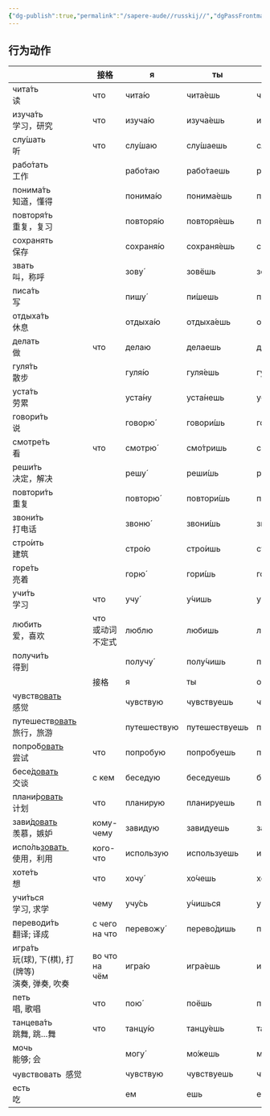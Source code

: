 ```yaml
---
{"dg-publish":true,"permalink":"/sapere-aude//russkij//","dgPassFrontmatter":true}
---
```



## 行为动作

|                                             | 接格               | я           | ты            | он/она       | мы           | вы            | они          |
| :------------------------------------------ | ---------------- | ----------- | ------------- | ------------ | ------------ | ------------- | ------------ |
| чита́ть　<br>读                               | что              | чита́ю      | чита́ешь      | чита́ет      | чита́ем      | чита́ете      | чита́ют      |
| изуча́ть　<br>学习，研究                          | что              | изуча́ю     | изуча́ешь     | изуча́ет     | изуча́ем     | изуча́ете     | изуча́ют     |
| слу́шать　<br>听                              | что              | слу́шаю     | слу́шаешь     | слу́шает     | слу́шаем     | слу́шаете     | слу́шают     |
| рабо́тать　<br>工作                            |                  | рабо́таю    | рабо́таешь    | рабо́тает    | рабо́таем    | рабо́таете    | рабо́тают    |
| понима́ть　<br>知道，懂得                         |                  | понима́ю    | понима́ешь    | понима́ет    | понима́ем    | понима́ете    | понима́ют    |
| повторя́ть　<br>重复，复习                        |                  | повторя́ю   | повторя́ешь   | повторя́ет   | повторя́ем   | повторя́ете   | повторя́ют   |
| сохранять　<br>保存                            |                  | сохраня́ю   | сохраня́ешь   | сохраня́ет   | сохраня́ем   | сохраня́ете   | сохраня́ют   |
| звать　<br>叫，称呼                              |                  | зову́       | зовёшь        | зовёт        | зовём        | зовёте        | зову́т       |
| писа́ть　<br>写                               |                  | пишу́       | пи́шешь       | пи́шет       | пи́шем       | пи́шете       | пи́шут       |
| отдыха́ть　<br>休息                            |                  | отдыха́ю    | отдыха́ешь    | отдыха́ет    | отдыха́ем    | отдыха́ете    | отдыха́ют    |
| делать　<br>做                                | что              | делаю       | делаешь       | делает       | делаем       | делаете       | делают       |
| гуля́ть　<br>散步                              |                  | гуля́ю      | гуля́ешь      | гуля́ет      | гуля́ем      | гуля́ете      | гуля́ют      |
| уста́ть 　<br>劳累                             |                  | уста́ну     | уста́нешь     | уста́нет     | уста́нем     | уста́нете     | уста́нут     |
| говори́ть 　<br>说                            |                  | говорю́     | говори́шь     | говори́т     | говори́м     | говори́те     | говоря́т     |
| смотре́ть　<br>看                             | что              | смотрю́     | смо́тришь     | смо́трит     | смо́трим     | смо́трите     | смо́трят     |
| реши́ть　<br>决定，解决                           |                  | решу́       | реши́шь       | реши́т       | реши́м       | реши́те       | реша́т       |
| повтори́ть　<br>重复                           |                  | повторю́    | повтори́шь    | повтори́т    | повтори́м    | повтори́те    | повторя́т    |
| звони́ть　<br>打电话                            |                  | звоню́      | звони́шь      | звони́т      | звони́м      | звони́те      | звоня́т      |
| стро́ить　<br>建筑                             |                  | стро́ю      | стро́ишь      | стро́ит      | стро́им      | стро́ите      | стро́ят      |
| горе́ть　<br>亮着                              |                  | горю́       | гори́шь       | гори́т       | гори́м       | гори́те       | горя́т       |
| учи́ть　<br>学习                               | что              | учу́        | у́чишь        | у́чит        | у́чим        | у́чите        | у́чат        |
| любить　<br>爱，喜欢                             | что　<br>或动词不定式   | люблю       | любишь        | любит        | любим        | любите        | любят        |
| получи́ть　<br>得到                            |                  | получу́     | полу́чишь     | полу́чит     | полу́чим     | полу́чите     | полу́чат     |
|                                             | 接格               | я           | ты            | он/она       | мы           | вы            | они          |
| чувств<u>овать</u>　<br>感觉                   |                  | чувствую    | чувствуешь    | чувствует    | чувствуем    | чувствуете    | чувствуют    |
| путешеств<u>овать</u>　<br>旅行，旅游             |                  | путешествую | путешествуешь | путешествует | путешествуем | путешествуете | путешествуют |
| попро́б<u>овать</u>　<br>尝试                  | что              | попробую    | попробуешь    | попробует    | попробуем    | попробуете    | попробуют    |
| бесе́д<u>овать</u>　<br>交谈                   | с кем            | беседую     | беседуешь     | беседует     | беседуем     | беседуете     | беседуют     |
| плани́р<u>овать</u>　<br>计划                  | что              | планирую    | планируешь    | планирует    | планируем    | планируете    | планируют    |
| зави́д<u>овать</u>　<br>羡慕，嫉妒                | кому-чему        | завидую     | завидуешь     | завидует     | завидуем     | завидуете     | завидуют     |
| испо́ль<u>зовать </u>　<br>使用，利用             | кого-что         | использую   | используешь   | использует   | используем   | используете   | используют   |
| хоте́ть　<br>想                               | что              | хочу́       | хо́чешь       | хо́чет       | хоти́м       | хоти́те       | хотя́т       |
| учи́ться　<br>学习, 求学                         | чему             | учу́сь      | у́чишься      | у́чится      | у́чимся      | у́читесь      | у́чатся      |
| переводи́ть　<br>翻译; 译成                      | с чего<br>на что | перевожу́   | перево́дишь   | перево́дит   | перево́дим   | перево́дите   | перево́дят   |
| игра́ть　<br>玩(球), 下(棋), 打(牌等)<br>演奏, 弹奏, 吹奏 | во что<br>на чём | игра́ю      | игра́ешь      | игра́ет      | игра́ем      | игра́ете      | игра́ют      |
| петь<br>唱, 歌唱                               | что              | пою́        | поёшь         | поёт         | поём         | поёте         | пою́т        |
| танцева́ть　<br>跳舞, 跳…舞                      | что              | танцу́ю     | танцу́ешь     | танцу́ет     | танцу́ем     | танцу́ете     | танцу́ют     |
| мочь　<br>能够; 会                              |                  | могу́       | мо́жешь       | мо́жет       | мо́жем       | мо́жете       | мо́гут       |
| чувствовать  感觉                             |                  | чувствую    | чувствуешь    | чувствует    | чувствуем    | чувствуете    | чувствуют    |
| есть　<br>吃                                  |                  | ем          | ешь           | ест          | едим         | едите         | едят         |
